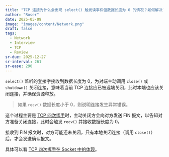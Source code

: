 ```yaml
---
title: "TCP 连接为什么会出现 select() 触发读事件但数据长度为 0 的情况？如何解决？"
author: "Roser"
date: 2025-05-09
image: "images/content/Network.png"
draft: false
tags:
  - Network
  - Interview
  - TCP
  - Review
sr-due: 2025-12-27
sr-interval: 261
sr-ease: 290
---
```

`select()` 监听的套接字接收到数据长度为 0，为对端主动调用 `close()` 或 `shutdown()` 关闭连接，意味着当前 TCP 连接应已被远端关闭，此时本端也应该关闭连接，并确保资源释放。

> 如果 `recv()` 数据长度小于 0，则说明连接发生异常错误。

这个过程主要是 [TCP 四次挥手](../../TCP/TCP-四次挥手)时，主动关闭方会向对方发送 FIN 报文，以告知对方准备关闭连接，此时会触发 `recv()` 并接收数据长度为 0。

接收到 FIN 报文时，对方可能还未关闭，只有本地关闭连接（调用 `close()`）后，才会发送确认报文。

具体可以看 [TCP 四次挥手在 Socket 中的体现](../../TCP/TCP-四次挥手在-Socket-中的体现)。